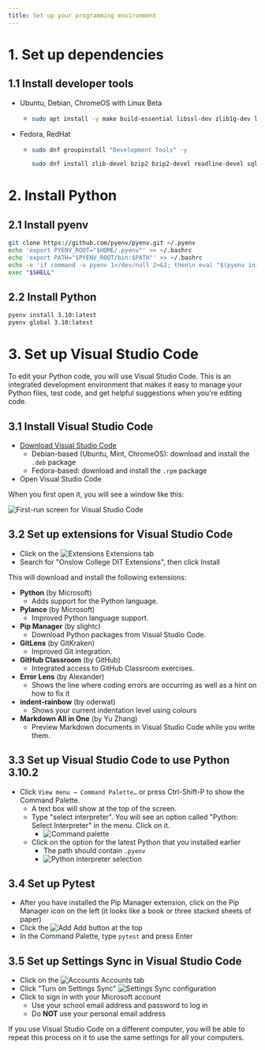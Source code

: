 ```yaml
---
title: Set up your programming environment
---
```


# 1. Set up dependencies

## 1.1 Install developer tools

- Ubuntu, Debian, ChromeOS with Linux Beta
  - ```bash
    sudo apt install -y make build-essential libssl-dev zlib1g-dev libbz2-dev libreadline-dev libsqlite3-dev wget curl llvm libncursesw5-dev xz-utils tk-dev libxml2-dev libxmlsec1-dev libffi-dev liblzma-dev git
    ```
- Fedora, RedHat
  - ```bash
    sudo dnf groupinstall "Development Tools" -y

    sudo dnf install zlib-devel bzip2 bzip2-devel readline-devel sqlite sqlite-devel openssl-devel xz xz-devel libffi-devel findutils -y
    ```

# 2. Install Python

## 2.1 Install pyenv

```bash
git clone https://github.com/pyenv/pyenv.git ~/.pyenv
echo 'export PYENV_ROOT="$HOME/.pyenv"' >> ~/.bashrc
echo 'export PATH="$PYENV_ROOT/bin:$PATH"' >> ~/.bashrc
echo -e 'if command -v pyenv 1>/dev/null 2>&1; then\n eval "$(pyenv init -)"\nfi' >> ~/.bashrc
exec "$SHELL"
```

## 2.2 Install Python

```bash
pyenv install 3.10:latest
pyenv global 3.10:latest
```

# 3. Set up Visual Studio Code

To edit your Python code, you will use Visual Studio Code. This is an integrated development environment that makes it easy to manage your Python files, test code, and get helpful suggestions when you're editing code.

## 3.1 Install Visual Studio Code

- [Download Visual Studio Code](https://code.visualstudio.com)
  - Debian-based (Ubuntu, Mint, ChromeOS): download and install the ``.deb`` package
  - Fedora-based: download and install the ``.rpm`` package
- Open Visual Studio Code
 
When you first open it, you will see a window like this:

![First-run screen for Visual Studio Code](img/vscode01.png)

## 3.2 Set up extensions for Visual Studio Code

- Click on the ![Extensions](/img/extensions.svg) Extensions tab
- Search for "Onslow College DIT Extensions", then click Install
 
This will download and install the following extensions:
- **Python** (by Microsoft)
  - Adds support for the Python language.
- **Pylance** (by Microsoft)
  - Improved Python language support.
- **Pip Manager** (by slightc)
  - Download Python packages from Visual Studio Code.
- **GitLens** (by GitKraken)
  - Improved Git integration.
- **GitHub Classroom** (by GitHub)
  - Integrated access to GitHub Classroom exercises.
- **Error Lens** (by Alexander)
  - Shows the line where coding errors are occurring as well as a hint on how to fix it
- **indent-rainbow** (by oderwat)
  - Shows your current indentation level using colours
- **Markdown All in One** (by Yu Zhang)
  - Preview Markdown documents in Visual Studio Code while you write them.

## 3.3 Set up Visual Studio Code to use Python 3.10.2

- Click ``View menu → Command Palette…`` or press Ctrl-Shift-P to show the Command Palette.
  - A text box will show at the top of the screen. 
  - Type "select interpreter". You will see an option called "Python: Select Interpreter" in the menu. Click on it.
    - ![Command palette](img/vscode02.png)
  - Click on the option for the latest Python that you installed earlier
    - The path should contain ``.pyenv``
    - ![Python interpreter selection](img/vscode03.png)

## 3.4 Set up Pytest

- After you have installed the Pip Manager extension, click on the Pip Manager icon on the left (it looks like a book or three stacked sheets of paper)
- Click the ![Add](/img/add.svg) Add button at the top
- In the Command Palette, type ``pytest`` and press Enter

## 3.5 Set up Settings Sync in Visual Studio Code

- Click on the ![Accounts](/img/account.svg) Accounts tab
- Click "Turn on Settings Sync"
![Settings Sync configuration](img/vscode04.png)
- Click to sign in with your Microsoft account
  - Use your school email address and password to log in
  - Do **NOT** use your personal email address

If you use Visual Studio Code on a different computer, you will be able to repeat this process on it to use the same settings for all your computers.